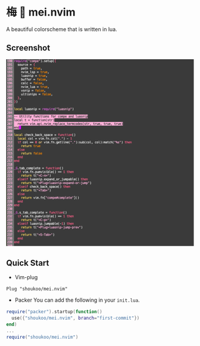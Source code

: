 # 梅 💮 mei.nvim
A beautiful colorscheme that is written in lua.

## Screenshot
![screenshot](screenshot.png)

## Quick Start
* Vim-plug
```vim
Plug "shoukoo/mei.nvim"
```
* Packer
You can add the following in your `init.lua`.
```lua
require("packer").startup(function()
  use({"shoukoo/mei.nvim", branch="first-commit"})
end)
...
require("shoukoo/mei.nvim")
```
